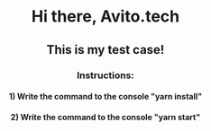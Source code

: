 <h1 align="center">Hi there, Avito.tech</h1>
<h2 align="center">This is my test case!</h3>
<h3 align="center">Instructions:</h3>
<h4 align="center">1) Write the command to the console "yarn install"</h3>
<h4 align="center">2) Write the command to the console "yarn start"</h3>
<p align="center">
  <img src="https://readme-typing-svg.herokuapp.com?font=Fira+Code&pause=1000&color=104EF7&width=435&lines=yarn+install;yarn+start" alt="">
</p>
